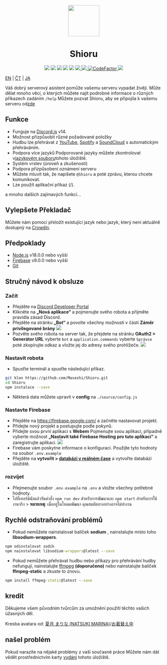 <div align="center">
  <img src="https://raw.githubusercontent.com/Maseshi/Shioru/main/assets/icons/favicon-circle.png" width="100" />
  <h1>
    <strong>Shioru</strong>
  </h1>
  <img src="https://img.shields.io/badge/discord.js-v14-7354F6?logo=discord&logoColor=white" />
  <img src="https://img.shields.io/github/stars/Maseshi/Shioru.svg?logo=github" />
  <img src="https://img.shields.io/github/v/release/Maseshi/Shioru">
  <img src="https://img.shields.io/github/license/Maseshi/Shioru.svg?logo=github" />
  <img src="https://img.shields.io/github/last-commit/Maseshi/Shioru">
  <a title="Postavení" target="_blank" href="https://shioru.statuspage.io/">
    <img src="https://img.shields.io/badge/dynamic/json?logo=google-cloud&logoColor=white&label=status&query=status.indicator&url=https%3A%2F%2Fq60yrzp0cbgg.statuspage.io%2Fapi%2Fv2%2Fstatus.json" />
  </a>
  <a title="Crowdin" target="_blank" href="https://crowdin.com/project/shioru-bot">
    <img src="https://badges.crowdin.net/shioru-bot/localized.svg">
  </a>
  <a title="CodeFactor" target="_blank" href="https://www.codefactor.io/repository/github/maseshi/shioru">
    <img src="https://www.codefactor.io/repository/github/maseshi/shioru/badge" alt="CodeFactor" />
  </a>
  <a title="Top.gg" target="_blank" href="https://top.gg/bot/704706906505347183">
    <img src="https://top.gg/api/widget/upvotes/704706906505347183.svg">
  </a>
</div>

[EN](https://github.com/Maseshi/Shioru/blob/main/documents/README.en.md) | [ČT](https://github.com/Maseshi/Shioru/blob/main/documents/README.th.md) | [JA](https://github.com/Maseshi/Shioru/blob/main/documents/README.ja.md)

Váš dobrý serverový asistent pomůže vašemu serveru vypadat živěji. Může dělat mnoho věcí, o kterých můžete najít podrobné informace o různých příkazech zadáním `/help` Můžete pozvat Shioru, aby se připojila k vašemu serveru od[zde](https://discord.com/api/oauth2/authorize?client_id=704706906505347183&permissions=8&scope=applications.commands%20bot&redirect_uri=https%3A%2F%2Fshiorus.web.app%2Fthanks-you)

## Funkce

- Funguje na [Discord.js](https://discord.js.org/) v14.
- Možnost přizpůsobit různé požadované položky
- Hudbu lze přehrávat z [YouTube](https://www.youtube.com/), [Spotify](https://www.spotify.com/) a [SoundCloud](https://soundcloud.com/) s automatickým přehráváním.
- Podpora více jazyků Podporované jazyky můžete zkontrolovat v[jazykovém souboru](https://github.com/Maseshi/shioru/blob/main/source/languages)tohoto úložiště.
- Systém vrstev (úroveň a zkušenosti)
- Podpora přizpůsobení oznámení serveru
- Můžete mluvit tak, že napíšete `@Shioru` a poté zprávu, kterou chcete komunikovat.
- Lze použít aplikační příkaz (/).

a mnoho dalších zajímavých funkcí...

## Vylepšete Překladač

Můžete nám pomoci přeložit existující jazyk nebo jazyk, který není aktuálně dostupný na [Crowdin](https://crowdin.com/project/shioru-bot).

## Předpoklady

- [Node.js](https://nodejs.org/) v18.0.0 nebo vyšší
- [Firebase](https://firebase.google.com/) v9.0.0 nebo vyšší
- [Git](https://git-scm.com/downloads)

## Stručný návod k obsluze

### Začít

- Přejděte na [Discord Developer Portal](https://discord.com/developers/applications)
- Klikněte na **„Nová aplikace“** a pojmenujte svého robota a přijměte pravidla zásad Discord.
- Přejděte na stránku **„Bot“** a povolte všechny možnosti v části **Záměr privilegované brány** ![](https://raw.githubusercontent.com/Maseshi/Shioru/main/assets/images/discord-developer-portal-privileged-gateway-intents.png)
- Pozvěte svého robota na server tak, že přejdete na stránku **OAuth2 > Generátor URL** vyberte `bot` a `application.commands` vyberte `Správce` poté zkopírujte odkaz a vložte jej do adresy svého prohlížeče. ![](https://raw.githubusercontent.com/Maseshi/Shioru/main/assets/images/discord-developer-portal-scopes.png)

### Nastavit robota

- Spusťte terminál a spusťte následující příkaz.

```bash
git klon https://github.com/Maseshi/Shioru.git
cd Shioru
npm instalace --save
```

- Některá data můžete upravit v **config** na `./source/config.js`

### Nastavte Firebase

- Přejděte na https://firebase.google.com/ a začněte nastavovat projekt.
- Přidejte nový projekt a postupujte podle pokynů.
- Přidejte svou první aplikaci s **Webem** Pojmenujte svou aplikaci, případně vyberte možnost **„Nastavit také Firebase Hosting pro tuto aplikaci“** a zaregistrujte aplikaci. ![](https://raw.githubusercontent.com/Maseshi/Shioru/main/assets/images/firebase-setup-web-application.png)
- Firebase vám poskytne informace o konfiguraci. Použijte tyto hodnoty na soubor `.env.example`
- Přejděte na **vytvořit > [databázi v reálném čase](https://console.firebase.google.com/u/0/project/_/database/data)** a vytvořte databázi úložiště.

### rozvíjet

- Přejmenujte soubor `.env.example` na `.env` a vložte všechny potřebné hodnoty.
- ไปที่เทอร์มินัลแล้วรันคำสั่ง `npm run dev` สำหรับการพัฒนาและ `npm start` สำหรับการใช้งานจริง > **หมายเหตุ**: เมื่ออยู่ในโหมดพัฒนา คุณสมบัตบางอย่างอาจไม่ทำงาน

## Rychlé odstraňování problémů

- Pokud nemůžete nainstalovat balíček **sodium** , nainstalujte místo toho **libsodium-wrappers**.
```bat
npm odinstalovat sodík
npm nainstalovat libsodium-wrappers@latest --save
```
- Pokud nemůžete přehrávat hudbu nebo příkazy pro přehrávání hudby nefungují, nainstalujte [ffmpeg](https://ffmpeg.org/download.html) **(doporučeno)** nebo nainstalujte balíček **ffmpeg-static** a zkuste to znovu.
```bat
npm install ffmpeg-static@latest --save
```

## kredit

Děkujeme všem původním tvůrcům za umožnění použití těchto vašich úžasných děl.

Kresba avatara od: [夏月 まりな (NATSUKI MARINA)](https://www.pixiv.net/en/users/482462)/[お着替え中](https://www.pixiv.net/en/artworks/76075098)

## našel problém

Pokud narazíte na nějaké problémy z vaší současné práce Můžete nám dát vědět prostřednictvím karty [vydání](https://github.com/Maseshi/Shioru/issues) tohoto úložiště.

